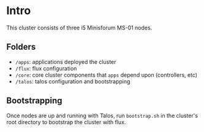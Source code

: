 # Intro

This cluster consists of three i5 Minisforum MS-01 nodes.

## Folders

- `/apps`: applications deployed the cluster
- `/flux`: flux configuration
- `/core`: core cluster components that `apps` depend upon (controllers, etc)
- `/talos`: talos configuration and bootstrapping

## Bootstrapping

Once nodes are up and running with Talos, run `bootstrap.sh` in the cluster's root directory to bootstrap the cluster with flux.
